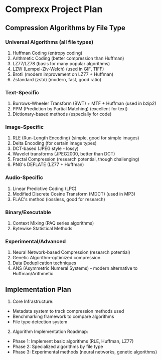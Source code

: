 # Comprexx Project Plan

## Compression Algorithms by File Type

### Universal Algorithms (all file types)

1. Huffman Coding (entropy coding)
2. Arithmetic Coding (better compression than Huffman)
3. LZ77/LZ78 (basis for many popular algorithms)
4. LZW (Lempel-Ziv-Welch) (used in GIF, TIFF)
5. Brotli (modern improvement on LZ77 + Huffman)
6. Zstandard (zstd) (modern, fast, good ratio)

### Text-Specific

1. Burrows-Wheeler Transform (BWT) + MTF + Huffman (used in bzip2)
2. PPM (Prediction by Partial Matching) (excellent for text)
3. Dictionary-based methods (especially for code)

### Image-Specific

1. RLE (Run-Length Encoding) (simple, good for simple images)
2. Delta Encoding (for certain image types)
3. DCT-based (JPEG style - lossy)
4. Wavelet transforms (JPEG2000, better than DCT)
5. Fractal Compression (research potential, though challenging)
6. PNG's DEFLATE (LZ77 + Huffman)

### Audio-Specific

1. Linear Predictive Coding (LPC)
2. Modified Discrete Cosine Transform (MDCT) (used in MP3)
3. FLAC's method (lossless, good for research)

### Binary/Executable

1. Context Mixing (PAQ series algorithms)
2. Bytewise Statistical Methods

### Experimental/Advanced

1. Neural Network-based Compression (research potential)
2. Genetic Algorithm-optimized compression
3. Data Deduplication techniques
4. ANS (Asymmetric Numeral Systems) - modern alternative to Huffman/Arithmetic

## Implementation Plan

1. Core Infrastructure:

- Metadata system to track compression methods used
- Benchmarking framework to compare algorithms
- File type detection system

2. Algorithm Implementation Roadmap:

- Phase 1: Implement basic algorithms (RLE, Huffman, LZ77)
- Phase 2: Specialized algorithms by file type
- Phase 3: Experimental methods (neural networks, genetic algorithms)
